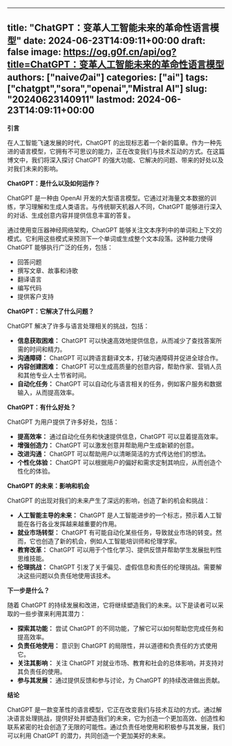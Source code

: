 
---
title: "ChatGPT：变革人工智能未来的革命性语言模型"
date: 2024-06-23T14:09:11+00:00
draft: false
image: https://og.g0f.cn/api/og?title=ChatGPT：变革人工智能未来的革命性语言模型
authors: ["naiveのai"]
categories: ["ai"]
tags: ["chatgpt","sora","openai","Mistral AI"]
slug: "20240623140911"
lastmod: 2024-06-23T14:09:11+00:00
---
**引言**

在人工智能飞速发展的时代，ChatGPT 的出现标志着一个新的篇章。作为一种先进的语言模型，它拥有不可思议的能力，正在改变我们与技术互动的方式。在这篇博文中，我们将深入探讨 ChatGPT 的强大功能、它解决的问题、带来的好处以及对我们未来的影响。

**ChatGPT：是什么以及如何运作？**

ChatGPT 是一种由 OpenAI 开发的大型语言模型。它通过对海量文本数据的训练，学习理解和生成人类语言。与传统聊天机器人不同，ChatGPT 能够进行深入的对话、生成创意内容并提供信息丰富的答复。

通过使用变压器神经网络架构，ChatGPT 能够关注文本序列中的单词和上下文的模式。它利用这些模式来预测下一个单词或生成整个文本段落。这种能力使得 ChatGPT 能够执行广泛的任务，包括：

- 回答问题
- 撰写文章、故事和诗歌
- 翻译语言
- 编写代码
- 提供客户支持

**ChatGPT：它解决了什么问题？**

ChatGPT 解决了许多与语言处理相关的挑战，包括：

- **信息获取困难：** ChatGPT 可以快速高效地提供信息，从而减少了查找答案所需的时间和精力。
- **沟通障碍：** ChatGPT 可以跨语言翻译文本，打破沟通障碍并促进全球合作。
- **内容创建困难：** ChatGPT 可以生成高质量的创意内容，帮助作家、营销人员和其他专业人士节省时间。
- **自动化任务：** ChatGPT 可以自动化与语言相关的任务，例如客户服务和数据输入，从而提高效率。

**ChatGPT：有什么好处？**

ChatGPT 为用户提供了许多好处，包括：

- **提高效率：** 通过自动化任务和快速提供信息，ChatGPT 可以显着提高效率。
- **增强创造力：** ChatGPT 可以激发创意并帮助用户生成新颖的创意。
- **改进沟通：** ChatGPT 可以帮助用户以清晰简洁的方式传达他们的想法。
- **个性化体验：** ChatGPT 可以根据用户的偏好和需求定制其响应，从而创造个性化的体验。

**ChatGPT 的未来：影响和机会**

ChatGPT 的出现对我们的未来产生了深远的影响，创造了新的机会和挑战：

- **人工智能主导的未来：** ChatGPT 是人工智能进步的一个标志，预示着人工智能在各行各业发挥越来越重要的作用。
- **就业市场转型：** ChatGPT 有可能自动化某些任务，导致就业市场的转变。然而，它也创造了新的机会，例如人工智能培训师和伦理学家。
- **教育改革：** ChatGPT 可以用于个性化学习、提供反馈并帮助学生发展批判性思维技能。
- **伦理挑战：** ChatGPT 引发了关于偏见、虚假信息和责任的伦理挑战。需要解决这些问题以负责任地使用该技术。

**下一步是什么？**

随着 ChatGPT 的持续发展和改进，它将继续塑造我们的未来。以下是读者可以采取的一些步骤来利用其潜力：

- **探索其功能：** 尝试 ChatGPT 的不同功能，了解它可以如何帮助您完成任务和提高效率。
- **负责任地使用：** 意识到 ChatGPT 的局限性，并以道德和负责任的方式使用它。
- **关注其影响：** 关注 ChatGPT 对就业市场、教育和社会的总体影响，并支持对其负责任的使用。
- **参与其发展：** 通过提供反馈和参与讨论，为 ChatGPT 的持续改进做出贡献。

**结论**

ChatGPT 是一款变革性的语言模型，它正在改变我们与技术互动的方式。通过解决语言处理挑战，提供好处并塑造我们的未来，它为创造一个更加高效、创造性和联系紧密的社会创造了无限的可能性。通过负责任地使用和积极参与其发展，我们可以利用 ChatGPT 的潜力，共同创造一个更加美好的未来。